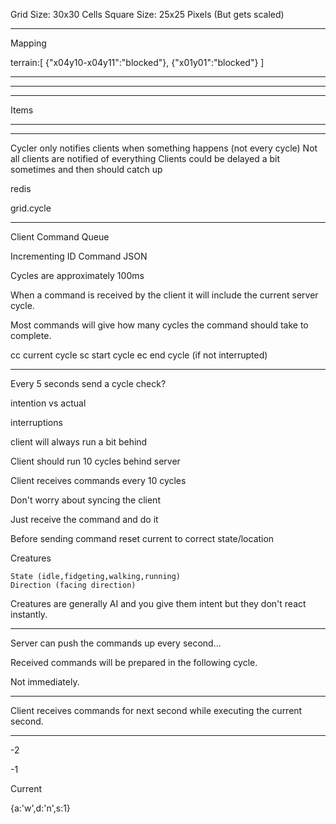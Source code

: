 

Grid Size:   	30x30 Cells
Square Size:	25x25 Pixels (But gets scaled)

***********************************************************************

Mapping

terrain:[
	{"x04y10-x04y11":"blocked"},
	{"x01y01":"blocked"}
]


***********************************************************************
***********************************************************************
***********************************************************************


Items




----------------------


------------------

Cycler only notifies clients when something happens (not every cycle)
Not all clients are notified of everything
Clients could be delayed a bit sometimes and then should catch up

redis

grid.cycle

----


Client Command Queue

Incrementing ID
Command JSON




Cycles are approximately 100ms

When a command is received by the client it will include the current server cycle. 

Most commands will give how many cycles the command should take to complete. 

cc  current cycle
sc  start cycle
ec  end cycle (if not interrupted)

---

Every 5 seconds send a cycle check?


intention vs actual

interruptions

client will always run a bit behind 

Client should run 10 cycles behind server

Client receives commands every 10 cycles

Don't worry about syncing the client

Just receive the command and do it


Before sending command reset current to correct state/location

Creatures


	State (idle,fidgeting,walking,running)
	Direction (facing direction)


Creatures are generally AI and you give them intent but they don't react instantly. 


----

Server can push the commands up every second... 

Received commands will be prepared in the following cycle. 

Not immediately. 

---

Client receives commands for next second while executing the current second. 


---



-2 

-1

Current



{a:'w',d:'n',s:1}

















